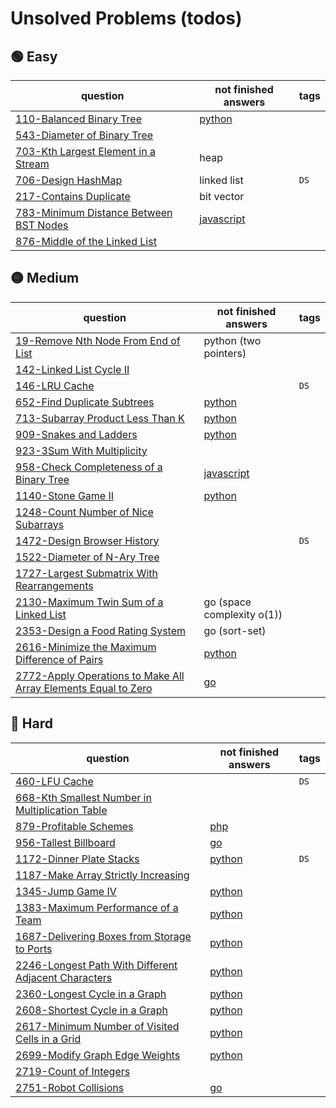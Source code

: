 # Unsolved Problems (todos)

## 🟢 Easy

| question                                                                                                    | not finished answers                                                                                                  | tags |
|-------------------------------------------------------------------------------------------------------------|-----------------------------------------------------------------------------------------------------------------------|------|
| [110-Balanced Binary Tree](https://leetcode.com/problems/balanced-binary-tree/)                             | [python](https://github.com/shayansm2/leetcodeSolutions/blob/main/src/unsolved/BalancedBinaryTree.py)                 |
| [543-Diameter of Binary Tree](https://leetcode.com/problems/diameter-of-binary-tree/)                       |                                                                                                                       |      |
| [703-Kth Largest Element in a Stream](https://leetcode.com/problems/kth-largest-element-in-a-stream/)       | heap                                                                                                                  |
| [706-Design HashMap](https://leetcode.com/problems/design-hashmap/)                                         | linked list                                                                                                           | `DS` |
| [217-Contains Duplicate](https://leetcode.com/problems/contains-duplicate/)                                 | bit vector                                                                                                            |
| [783-Minimum Distance Between BST Nodes](https://leetcode.com/problems/minimum-distance-between-bst-nodes/) | [javascript](https://github.com/shayansm2/leetcodeSolutions/blob/main/src/unsolved/MinimumDistanceBetweenBSTNodes.js) |      |
| [876-Middle of the Linked List](https://leetcode.com/problems/middle-of-the-linked-list/)                   |                                                                                                                       |

## 🟡 Medium

| question                                                                                                                                                   | not finished answers                                                                                                        | tags |
|------------------------------------------------------------------------------------------------------------------------------------------------------------|-----------------------------------------------------------------------------------------------------------------------------|------|
| [19-Remove Nth Node From End of List](https://leetcode.com/problems/remove-nth-node-from-end-of-list/)                                                     | python (two pointers)                                                                                                       |
| [142-Linked List Cycle II](https://leetcode.com/problems/linked-list-cycle-ii/)                                                                            |                                                                                                                             |      |
| [146-LRU Cache](https://leetcode.com/problems/lru-cache/)                                                                                                  |                                                                                                                             | `DS` |
| [652-Find Duplicate Subtrees](https://leetcode.com/problems/find-duplicate-subtrees/)                                                                      | [python](https://github.com/shayansm2/leetcodeSolutions/blob/main/src/unsolved/FindDuplicateSubtrees.py)                    |      |
| [713-Subarray Product Less Than K](https://leetcode.com/problems/subarray-product-less-than-k/)                                                            | [python](https://github.com/shayansm2/leetcodeSolutions/blob/main/src/unsolved/SubarrayProductLessThanK.py)                 |      |
| [909-Snakes and Ladders](https://leetcode.com/problems/snakes-and-ladders/)                                                                                | [python](https://github.com/shayansm2/leetcodeSolutions/blob/main/src/unsolved/SnakesAndLadders.py)                         |      |
| [923-3Sum With Multiplicity](https://leetcode.com/problems/3sum-with-multiplicity/)                                                                        |                                                                                                                             |      |
| [958-Check Completeness of a Binary Tree](https://leetcode.com/problems/check-completeness-of-a-binary-tree/)                                              | [javascript](https://github.com/shayansm2/leetcodeSolutions/blob/main/src/unsolved/CheckCompletenessBinaryTree.js)          |      |
| [1140-Stone Game II](https://leetcode.com/problems/stone-game-ii/)                                                                                         | [python](https://github.com/shayansm2/leetcodeSolutions/blob/main/src/unsolved/StoneGameII.py)                              |
| [1248-Count Number of Nice Subarrays](https://leetcode.com/problems/count-number-of-nice-subarrays/)                                                       |                                                                                                                             |      |
| [1472-Design Browser History](https://leetcode.com/problems/design-browser-history/)                                                                       |                                                                                                                             | `DS` |
| [1522-Diameter of N-Ary Tree](https://leetcode.ca/all/1522.html)                                                                                           |                                                                                                                             |      |
| [1727-Largest Submatrix With Rearrangements](https://leetcode.com/problems/largest-submatrix-with-rearrangements/)                                         |
| [2130-Maximum Twin Sum of a Linked List](https://leetcode.com/problems/maximum-twin-sum-of-a-linked-list/)                                                 | go (space complexity o(1))                                                                                                  |
| [2353-Design a Food Rating System](https://leetcode.com/problems/design-a-food-rating-system/)                                                             | go (sort-set)                                                                                                               |
| [2616-Minimize the Maximum Difference of Pairs](https://leetcode.com/problems/minimize-the-maximum-difference-of-pairs/)                                   | [python](https://github.com/shayansm2/leetcodeSolutions/blob/main/src/unsolved/MinimizeMaximumDifferencePairs.py)           |      |
| [2772-Apply Operations to Make All Array Elements Equal to Zero](https://leetcode.com/problems/apply-operations-to-make-all-array-elements-equal-to-zero/) | [go](https://github.com/shayansm2/leetcodeSolutions/blob/main/src/unsolved/ApplyOperationsMakeAllArrayElementsEqualZero.go) |      |

## 🔴 Hard

| question                                                                                                                               | not finished answers                                                                                                          | tags |
|----------------------------------------------------------------------------------------------------------------------------------------|-------------------------------------------------------------------------------------------------------------------------------|------|
| [460-LFU Cache](https://leetcode.com/problems/lfu-cache/)                                                                              |                                                                                                                               | `DS` |
| [668-Kth Smallest Number in Multiplication Table](https://leetcode.com/problems/kth-smallest-number-in-multiplication-table/)          |                                                                                                                               |      |
| [879-Profitable Schemes](https://leetcode.com/problems/profitable-schemes/)                                                            | [php](https://github.com/shayansm2/leetcodeSolutions/blob/main/src/unsolved/ProfitableSchemes.php)                            |      |
| [956-Tallest Billboard](https://leetcode.com/problems/tallest-billboard/)                                                              | [go](https://github.com/shayansm2/leetcodeSolutions/blob/main/src/unsolved/TallestBillboard.go)                               |
| [1172-Dinner Plate Stacks](https://leetcode.com/problems/dinner-plate-stacks/)                                                         | [python](https://github.com/shayansm2/leetcodeSolutions/blob/main/src/unsolved/DinnerPlateStacks.py)                          | `DS` |
| [1187-Make Array Strictly Increasing](https://leetcode.com/problems/make-array-strictly-increasing/)                                   |
| [1345-Jump Game IV](https://leetcode.com/problems/jump-game-iv/)                                                                       | [python](https://github.com/shayansm2/leetcodeSolutions/blob/main/src/unsolved/JumpGameIV.py)                                 |      |
| [1383-Maximum Performance of a Team](https://leetcode.com/problems/maximum-performance-of-a-team/)                                     | [python](https://github.com/shayansm2/leetcodeSolutions/blob/main/src/unsolved/maximumPerformanceTeam.py)                     |      |
| [1687-Delivering Boxes from Storage to Ports](https://leetcode.com/problems/delivering-boxes-from-storage-to-ports/)                   | [python](https://github.com/shayansm2/leetcodeSolutions/blob/main/src/unsolved/DeliveringBoxesStoragePorts.py)                |      |
| [2246-Longest Path With Different Adjacent Characters](https://leetcode.com/problems/longest-path-with-different-adjacent-characters/) | [python](https://github.com/shayansm2/leetcodeSolutions/blob/main/src/unsolved/LongestPathWithDifferentAdjacentCharacters.py) |      |
| [2360-Longest Cycle in a Graph](https://leetcode.com/problems/longest-cycle-in-a-graph/)                                               | [python](https://github.com/shayansm2/leetcodeSolutions/blob/main/src/unsolved/LongestCycleGraph.py)                          |      |
| [2608-Shortest Cycle in a Graph](https://leetcode.com/problems/shortest-cycle-in-a-graph/)                                             | [python](https://github.com/shayansm2/leetcodeSolutions/blob/main/src/unsolved/ShortestCycleGraph.py)                         |      |
| [2617-Minimum Number of Visited Cells in a Grid](https://leetcode.com/problems/minimum-number-of-visited-cells-in-a-grid/)             | [python](https://github.com/shayansm2/leetcodeSolutions/blob/main/src/unsolved/MinimumNumberVisitedCellsGrid.py)              |      |
| [2699-Modify Graph Edge Weights](https://leetcode.com/problems/modify-graph-edge-weights/)                                             | [python](https://github.com/shayansm2/leetcodeSolutions/blob/main/src/unsolved/ModifyGraphEdgeWeights.py)                     |
| [2719-Count of Integers](https://leetcode.com/problems/count-of-integers/)                                                             |
| [2751-Robot Collisions](https://leetcode.com/problems/robot-collisions/)                                                               | [go](https://github.com/shayansm2/leetcodeSolutions/blob/main/src/unsolved/RobotCollisions.go)                                |
